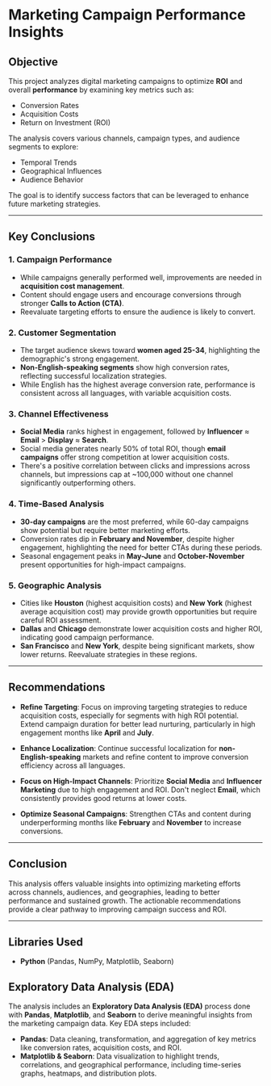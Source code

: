 # Marketing Campaign Performance Insights

## Objective
This project analyzes digital marketing campaigns to optimize **ROI** and overall **performance** by examining key metrics such as:
- Conversion Rates
- Acquisition Costs
- Return on Investment (ROI)

The analysis covers various channels, campaign types, and audience segments to explore:
- Temporal Trends
- Geographical Influences
- Audience Behavior

The goal is to identify success factors that can be leveraged to enhance future marketing strategies.

---

## Key Conclusions

### 1. **Campaign Performance**
- While campaigns generally performed well, improvements are needed in **acquisition cost management**.
- Content should engage users and encourage conversions through stronger **Calls to Action (CTA)**.
- Reevaluate targeting efforts to ensure the audience is likely to convert.

### 2. **Customer Segmentation**
- The target audience skews toward **women aged 25-34**, highlighting the demographic's strong engagement.
- **Non-English-speaking segments** show high conversion rates, reflecting successful localization strategies.
- While English has the highest average conversion rate, performance is consistent across all languages, with variable acquisition costs.

### 3. **Channel Effectiveness**
- **Social Media** ranks highest in engagement, followed by **Influencer** ≈ **Email** > **Display** ≈ **Search**.
- Social media generates nearly 50% of total ROI, though **email campaigns** offer strong competition at lower acquisition costs.
- There's a positive correlation between clicks and impressions across channels, but impressions cap at ~100,000 without one channel significantly outperforming others.

### 4. **Time-Based Analysis**
- **30-day campaigns** are the most preferred, while 60-day campaigns show potential but require better marketing efforts.
- Conversion rates dip in **February and November**, despite higher engagement, highlighting the need for better CTAs during these periods.
- Seasonal engagement peaks in **May-June** and **October-November** present opportunities for high-impact campaigns.

### 5. **Geographic Analysis**
- Cities like **Houston** (highest acquisition costs) and **New York** (highest average acquisition cost) may provide growth opportunities but require careful ROI assessment.
- **Dallas** and **Chicago** demonstrate lower acquisition costs and higher ROI, indicating good campaign performance.
- **San Francisco** and **New York**, despite being significant markets, show lower returns. Reevaluate strategies in these regions.

---

## Recommendations
- **Refine Targeting**: Focus on improving targeting strategies to reduce acquisition costs, especially for segments with high ROI potential. Extend campaign duration for better lead nurturing, particularly in high engagement months like **April** and **July**.
  
- **Enhance Localization**: Continue successful localization for **non-English-speaking** markets and refine content to improve conversion efficiency across all languages.

- **Focus on High-Impact Channels**: Prioritize **Social Media** and **Influencer Marketing** due to high engagement and ROI. Don't neglect **Email**, which consistently provides good returns at lower costs.

- **Optimize Seasonal Campaigns**: Strengthen CTAs and content during underperforming months like **February** and **November** to increase conversions.

---

## Conclusion
This analysis offers valuable insights into optimizing marketing efforts across channels, audiences, and geographies, leading to better performance and sustained growth. The actionable recommendations provide a clear pathway to improving campaign success and ROI.

---

## Libraries Used
- **Python** (Pandas, NumPy, Matplotlib, Seaborn)

## Exploratory Data Analysis (EDA)
The analysis includes an **Exploratory Data Analysis (EDA)** process done with **Pandas**, **Matplotlib**, and **Seaborn** to derive meaningful insights from the marketing campaign data. Key EDA steps included:
- **Pandas**: Data cleaning, transformation, and aggregation of key metrics like conversion rates, acquisition costs, and ROI.
- **Matplotlib & Seaborn**: Data visualization to highlight trends, correlations, and geographical performance, including time-series graphs, heatmaps, and distribution plots.
